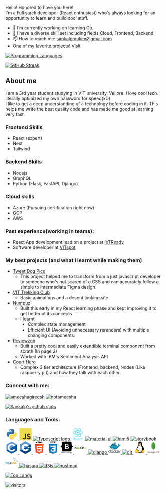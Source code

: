 Hello! Honored to have you here!\
I'm a Full stack developer (React enthusiast) who's always looking for an opportunity to learn and build cool stuff.
- 🔭 I’m currently working on learning Go.
- 🌱 I have a diverse skill set including fields Cloud, Frontend, Backend.
- 📫 How to reach me: sankalpmukim@gmail.com
- One of my favorite projects! [Visit](https://sankalpmukim.github.io/numpuz-with-react)

[![Programming Languages](https://api.githubtrends.io/user/svg/sankalpmukim/langs?time_range=one_year&include_private=True&theme=dark)](https://youtu.be/y8OnoxKotPQ)


[![GitHub Streak](https://github-readme-streak-stats.herokuapp.com/?user=sankalpmukim&theme=radical)](https://youtu.be/CLxWprrhIOo)

## About me
I am a 3rd year student studying in VIT university, Vellore. I love cool tech. I literally optimized my own password for speed(xD). \
I like to get a deep understanding of a technology before coding in it. This helps me write the best quality code and has made me good at learning very fast. 

### Frontend Skills
 - React (expert)
 - Next
 - Tailwind

### Backend Skills
 - Nodejs
 - GraphQL
 - Python (Flask, FastAPI, Django)

### Cloud skills
 - Azure (Pursuing certification right now)
 - GCP
 - AWS

### Past experience(working in teams):
 - React App development lead on a project at [IoTReady](https://iotready.co/)
 - Software developer at [VITspot](https://vitspot.com/about)

### My best projects (and what I learnt while making them)
 - [Tweet Dog Pics](https://sankalpmukim.github.io/tweet-about-dogs/)
    - This project helped me to transform from a just javascript developer to someone who's not scared of a CSS and can accurately follow a simple to intermediate Figma design
 - [VIT Trekking Club](https://vit-trekking-club.github.io/vtc-website-2022/)
    - Basic animations and a decent looking site
 - [Numpuz](https://sankalpmukim.github.io/numpuz-with-react/)
    - Built this early in my React learning phase and kept improving it to get better at its concepts
    - I learnt
         - Complex state management
         - Efficient UI (Avoiding unnecessary rerenders) with multiple changing components.
 - [Reviewzon](https://sankalpmukim.github.io/reviewzon-frontend/) 
    - Built a pretty cool and easily extendible terminal component from scrath (In page 3)
    - Worked with IBM's Sentiment Analysis API
 - [Court Hero](https://issomeonebeatingcock.fun/) 
    - Complex 3 tier architecture (Frontend, backend, Nodes (Like raspberry pi)) and how they talk with each other.

### **Connect with me:**
<p align="left">
<a href="https://www.linkedin.com/in/sankalpmukim/" target="blank"><img align="center" src="https://raw.githubusercontent.com/rahuldkjain/github-profile-readme-generator/master/src/images/icons/Social/linked-in-alt.svg" alt="ameeshagireesh" height="30" width="40" /></a>
<a href="https://instagram.com/sankalpmukim" target="blank"><img align="center" src="https://raw.githubusercontent.com/rahuldkjain/github-profile-readme-generator/master/src/images/icons/Social/instagram.svg" alt="notameesha" height="30" width="40" /></a>
<!-- <a href="https://www.codechef.com/users/ameejuana" target="blank"><img align="center" src="https://cdn.jsdelivr.net/npm/simple-icons@3.1.0/icons/codechef.svg" alt="ameejuana" height="30" width="40" /></a> -->
<!-- <a href="https://codeforces.com/profile/ameejuana" target="blank"><img align="center" src="https://cdn.jsdelivr.net/npm/simple-icons@3.0.1/icons/codeforces.svg" alt="ameejuana" height="30" width="40" /></a> -->
</p>

[![Sankalp's github stats](https://github-readme-stats.vercel.app/api?username=sankalpmukim&theme=radical&show_icons=true)](https://www.youtube.com/watch?v=dQw4w9WgXcQ)
### **Languages and Tools:**
<p align="left"> 
<a href="https://www.python.org" target="_blank"> <img src="https://raw.githubusercontent.com/devicons/devicon/master/icons/python/python-original.svg" alt="python" width="40" height="40"/> </a> 
<a href="https://developer.mozilla.org/en-US/docs/Web/JavaScript" target="_blank"> <img src="https://raw.githubusercontent.com/devicons/devicon/master/icons/javascript/javascript-original.svg" alt="javascript" width="40" height="40"/> </a>
<a href="https://www.typescriptlang.org/" target="_blank"> <img src="https://upload.wikimedia.org/wikipedia/commons/4/4c/Typescript_logo_2020.svg" alt="Typescript logo" width="40" height="40"/> </a>
<a href="https://reactjs.org/" target="_blank"> <img src="https://raw.githubusercontent.com/devicons/devicon/master/icons/react/react-original-wordmark.svg" alt="react" width="40" height="40"/> </a> 
<a href="https://mui.com/" target="_blank"> <img src="https://mui.com/static/logo.svg" alt="material ui" width="40" height="40"/> </a> 
<a href="http://react-toolbox.io/" target="_blank"> <img src="https://icon.horse/icon/react-toolbox.io" alt="html5" width="40" height="40"/> </a> 
<a href="https://storybook.js.org/" target="_blank"> <img src="https://icon.horse/icon/storybook.js.org" alt="storybook" width="40" height="40"/> </a> 
<a href="https://www.cprogramming.com/" target="_blank"> <img src="https://raw.githubusercontent.com/devicons/devicon/master/icons/c/c-original.svg" alt="c" width="40" height="40"/> </a> 
<a href="https://www.w3schools.com/cpp/" target="_blank"> <img src="https://raw.githubusercontent.com/devicons/devicon/master/icons/cplusplus/cplusplus-original.svg" alt="cplusplus" width="40" height="40"/> </a> 
<a href="https://www.w3.org/html/" target="_blank"> <img src="https://raw.githubusercontent.com/devicons/devicon/master/icons/html5/html5-original-wordmark.svg" alt="html5" width="40" height="40"/> </a> 
<a href="https://www.w3schools.com/css/" target="_blank"> <img src="https://raw.githubusercontent.com/devicons/devicon/master/icons/css3/css3-original-wordmark.svg" alt="css3" width="40" height="40"/> </a> 
<a href="https://getbootstrap.com" target="_blank"> <img src="https://raw.githubusercontent.com/devicons/devicon/master/icons/bootstrap/bootstrap-plain-wordmark.svg" alt="bootstrap" width="40" height="40"/> </a>  
<a href="https://nodejs.org" target="_blank"> <img src="https://raw.githubusercontent.com/devicons/devicon/master/icons/nodejs/nodejs-original-wordmark.svg" alt="nodejs" width="40" height="40"/> </a> 
<a href="https://www.djangoproject.com/" target="_blank"> <img src="https://cdn.discordapp.com/attachments/830013238627532803/902598202161782845/django-logo-4C5ECF7036-seeklogo.com.png" alt="django" width="40" height="40"/>  </a> 
<a href="https://www.docker.com/" target="_blank"> <img src="https://raw.githubusercontent.com/devicons/devicon/master/icons/docker/docker-original-wordmark.svg" alt="docker" width="40" height="40"/> </a> <a href="https://git-scm.com/" target="_blank"> <img src="https://www.vectorlogo.zone/logos/git-scm/git-scm-icon.svg" alt="git" width="40" height="40"/> </a> 
<a href="https://www.linux.org/" target="_blank"> <img src="https://raw.githubusercontent.com/devicons/devicon/master/icons/linux/linux-original.svg" alt="linux" width="40" height="40"/> </a> 
<a href="https://www.mongodb.com/" target="_blank"> <img src="https://raw.githubusercontent.com/devicons/devicon/master/icons/mongodb/mongodb-original-wordmark.svg" alt="mongodb" width="40" height="40"/> </a> 
<a href="https://www.mysql.com/" target="_blank"> <img src="https://raw.githubusercontent.com/devicons/devicon/master/icons/mysql/mysql-original-wordmark.svg" alt="mysql" width="40" height="40"/> </a> 
 <a href="https://hasura.io/" target="_blank"> <img src="https://media.discordapp.net/attachments/923537917526306857/937766405904924722/unknown.png" alt="hasura" width="40" height="40"/> </a>
 <a href="https://d3js.org/" target="_blank"> <img src="https://d3js.org/favicon.png" alt="d3js" width="40" height="40"/> </a>
<a href="https://postman.com" target="_blank"> <img src="https://www.vectorlogo.zone/logos/getpostman/getpostman-icon.svg" alt="postman" width="40" height="40"/> </a> 
<!-- <a href="https://reactnative.dev/" target="_blank"> <img src="https://reactnative.dev/img/header_logo.svg" alt="reactnative" width="40" height="40"/> </a>  -->
 </p>

[![Top Langs](https://github-readme-stats.vercel.app/api/top-langs/?username=sankalpmukim&theme=radical&layout=compact&langs_count=5&hide=C%23,html,css,shell,powershell,dockerfile)](https://www.youtube.com/channel/UC7_YxT-KID8kRbqZo7MyscQ)
 

![visitors](https://visitor-badge.glitch.me/badge?page_id=sankalpmukimreadme)
